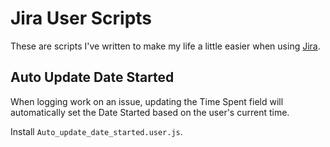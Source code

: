 Jira User Scripts
=================

These are scripts I've written to make my life a little easier when using [Jira](https://www.atlassian.com/software/jira).


Auto Update Date Started
------------------------

When logging work on an issue, updating the Time Spent field will automatically set the Date Started based on the user's current time.

Install `Auto_update_date_started.user.js`.
